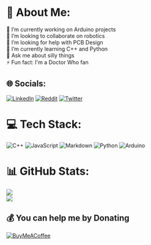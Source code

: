 # 💫 About Me:
🔭 I’m currently working on Arduino projects<br>👯 I’m looking to collaborate on robotics<br>🤝 I’m looking for help with PCB Design<br>🌱 I’m currently learning C++ and Python<br>💬 Ask me about silly things<br>⚡ Fun fact: I'm a Doctor Who fan


## 🌐 Socials:
[![LinkedIn](https://img.shields.io/badge/LinkedIn-%230077B5.svg?logo=linkedin&logoColor=white)](https://linkedin.com/in/guilherme-velasquez-0a3a2b266/) [![Reddit](https://img.shields.io/badge/Reddit-%23FF4500.svg?logo=Reddit&logoColor=white)](https://reddit.com/user/foxyisnotsalt) [![Twitter](https://img.shields.io/badge/Twitter-%231DA1F2.svg?logo=Twitter&logoColor=white)](https://twitter.com/trabucos_)

# 💻 Tech Stack:
![C++](https://img.shields.io/badge/c++-%2300599C.svg?style=flat&logo=c%2B%2B&logoColor=white) ![JavaScript](https://img.shields.io/badge/javascript-%23323330.svg?style=flat&logo=javascript&logoColor=%23F7DF1E) ![Markdown](https://img.shields.io/badge/markdown-%23000000.svg?style=flat&logo=markdown&logoColor=white) ![Python](https://img.shields.io/badge/python-3670A0?style=flat&logo=python&logoColor=ffdd54) ![Arduino](https://img.shields.io/badge/-Arduino-00979D?style=flat&logo=Arduino&logoColor=white)
# 📊 GitHub Stats:
![](https://github-readme-stats.vercel.app/api?username=foxyisnotsalt&theme=radical&hide_border=true&include_all_commits=true&count_private=true)<br/>
![](https://github-readme-streak-stats.herokuapp.com/?user=foxyisnotsalt&theme=radical&hide_border=true)<br/>

  ## 💰 You can help me by Donating
  [![BuyMeACoffee](https://img.shields.io/badge/Buy%20Me%20a%20Coffee-ffdd00?style=for-the-badge&logo=buy-me-a-coffee&logoColor=black)](https://buymeacoffee.com/foxyisnotsalt) 

  
<!-- Proudly created with GPRM ( https://gprm.itsvg.in ) -->
